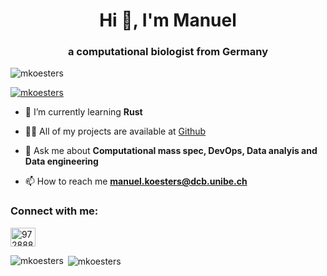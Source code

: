 <h1 align="center">Hi 👋, I'm Manuel</h1>
<h3 align="center">a computational biologist from Germany</h3>

<p align="left"> <img src="https://komarev.com/ghpvc/?username=mkoesters&label=Profile%20views&color=0e75b6&style=flat" alt="mkoesters" /> </p>

<p align="left"> <a href="https://github.com/ryo-ma/github-profile-trophy"><img src="https://github-profile-trophy.vercel.app/?username=mkoesters" alt="mkoesters" /></a> </p>

- 🌱 I’m currently learning **Rust**

- 👨‍💻 All of my projects are available at [Github](https://github.com/MKoesters?tab=repositories)

- 💬 Ask me about **Computational mass spec, DevOps, Data analyis and Data engineering**

- 📫 How to reach me **manuel.koesters@dcb.unibe.ch**

<h3 align="left">Connect with me:</h3>
<p align="left">
<a href="https://stackoverflow.com/users/9728885" target="blank"><img align="center" src="https://cdn.jsdelivr.net/npm/simple-icons@3.0.1/icons/stackoverflow.svg" alt="9728885" height="30" width="40" /></a>
</p>

<p><img align="left" src="https://github-readme-stats.vercel.app/api/top-langs?username=mkoesters&show_icons=true&locale=en&layout=compact" alt="mkoesters" /></p>

<p>&nbsp;<img align="center" src="https://github-readme-stats.vercel.app/api?username=mkoesters&show_icons=true&locale=en" alt="mkoesters" /></p>
